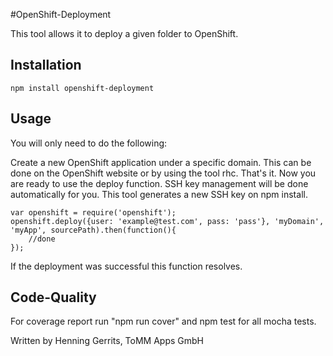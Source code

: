 #OpenShift-Deployment

This tool allows it to deploy a given folder to OpenShift.

Installation
-------------

```
npm install openshift-deployment
```

Usage
---------

You will only need to do the following:

Create a new OpenShift application under a specific domain. This can be done on the OpenShift website or by using the tool rhc.
That's it. Now you are ready to use the deploy function. SSH key management will be done automatically for you. 
This tool generates a new SSH key on npm install.

```
var openshift = require('openshift');
openshift.deploy({user: 'example@test.com', pass: 'pass'}, 'myDomain', 'myApp', sourcePath).then(function(){
    //done
});
```

If the deployment was successful this function resolves.

Code-Quality
--------------

For coverage report run "npm run cover" and npm test for all mocha tests.

Written by Henning Gerrits, ToMM Apps GmbH
